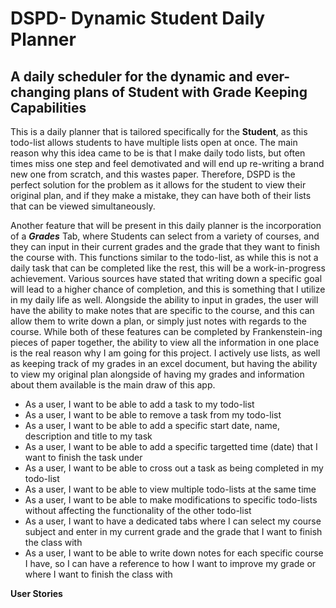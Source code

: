 # DSPD- Dynamic Student Daily Planner 

## A daily scheduler for the dynamic and ever-changing plans of Student with Grade Keeping Capabilities

This is a daily planner that is tailored specifically for the **Student**, as this todo-list allows students to have multiple lists open at once.
The main reason why this idea came to be is that I make daily todo lists, but often times miss one step and feel demotivated and will end up re-writing a brand new one from scratch, and this wastes paper.
Therefore, DSPD is the perfect solution for the problem as it allows for the student to view their original plan, and if they make a mistake, they can have both of their lists that can be viewed simultaneously.

Another feature that will be present in this daily planner is the incorporation of a ***Grades*** Tab, where Students can select from a variety of courses, and they can input in their current grades
and the grade that they want to finish the course with. This functions similar to the todo-list, as while this is not a daily task that can be completed like the rest, this will be a work-in-progress
achievement. Various sources have stated that writing down a specific goal will lead to a higher chance of completion, and this is something that I utilize in my daily life as well. Alongside the ability to input in grades, the user will have the ability to make notes
that are specific to the course, and this can allow them to write down a plan, or simply just notes with regards to the course.
While both of these features can be completed by Frankenstein-ing pieces of paper together, the ability to view all the information in one place is the real reason why I am going for this project.
I actively use lists, as well as keeping track of my grades in an excel document, but having the ability to view my original plan alongside of having my grades and information about them available is the main
draw of this app.

- As a user, I want to be able to add a task to my todo-list
- As a user, I want to be able to remove a task from my todo-list
- As a user, I want to be able to add a specific start date, name, description and title to my task
- As a user, I want to be able to add a specific targetted time (date) that I want to finish the task under
- As a user, I want to be able to cross out a task as being completed in my todo-list
- As a user, I want to be able to view multiple todo-lists at the same time
- As a user, I want to be able to make modifications to specific todo-lists without
  affecting the functionality of the other todo-list
- As a user, I want to have a dedicated tabs where I can select my course subject and enter in my current grade
  and the grade that I want to finish the class with
- As a user, I want to be able to write down notes for each specific course I have, so I can have
  a reference to how I want to improve my grade or where I want to finish the class with
<p> <strong> User Stories</strong>


</p>